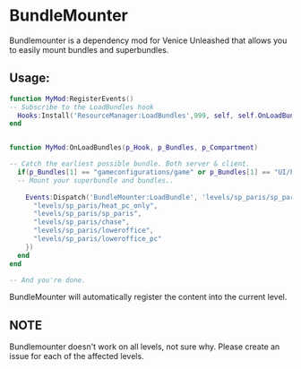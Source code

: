 # BundleMounter
Bundlemounter is a dependency mod for Venice Unleashed that allows you to easily mount bundles and superbundles.

## Usage:

```lua
function MyMod:RegisterEvents()
-- Subscribe to the LoadBundles hook
  Hooks:Install('ResourceManager:LoadBundles',999, self, self.OnLoadBundles) 
end


function MyMod:OnLoadBundles(p_Hook, p_Bundles, p_Compartment)

-- Catch the earliest possible bundle. Both server & client.
  if(p_Bundles[1] == "gameconfigurations/game" or p_Bundles[1] == "UI/Flow/Bundle/LoadingBundleMp") then 
  -- Mount your superbundle and bundles..
  
    Events:Dispatch('BundleMounter:LoadBundle', 'levels/sp_paris/sp_paris', {
      "levels/sp_paris/heat_pc_only",
      "levels/sp_paris/sp_paris",
      "levels/sp_paris/chase",
      "levels/sp_paris/loweroffice",
      "levels/sp_paris/loweroffice_pc"
    })
  end
end

-- And you're done.
```

BundleMounter will automatically register the content into the current level.

## NOTE
Bundlemounter doesn't work on all levels, not sure why. Please create an issue for each of the affected levels.
